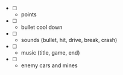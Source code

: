* [ ] - points
* [ ] - bullet cool down
* [ ] - sounds (bullet, hit, drive, break, crash)
* [ ] - music (title, game, end)
* [ ] - enemy cars and mines
